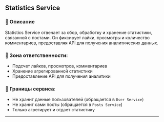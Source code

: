 ## Statistics Service
### 📌 Описание
Statistics Service отвечает за сбор, обработку и хранение статистики, связанной с постами. Он фиксирует лайки, просмотры и количество комментариев, предоставляя API для получения аналитических данных.

### 📌 Зона ответственности:  
- Подсчет лайков, просмотров, комментариев  
- Хранение агрегированной статистики  
- Предоставление API для получения аналитики  

### 📌 Границы сервиса:  
- Не хранит данные пользователей (обращается в `User Service`)  
- Не хранит сами посты (обращается в `Posts Service`)  
- Только агрегирует и отдает статистику  
---
